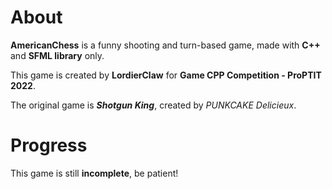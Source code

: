 # About
**AmericanChess** is a funny shooting and turn-based game, made with **C++** and **SFML library** only.

This game is created by **LordierClaw** for **Game CPP Competition - ProPTIT 2022**.

The original game is ***Shotgun King***, created by *PUNKCAKE Delicieux*.

# Progress

This game is still **incomplete**, be patient!
